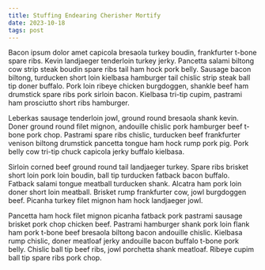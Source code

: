 ```yaml
---
title: Stuffing Endearing Cherisher Mortify
date: 2023-10-18
tags: post
---
```


Bacon ipsum dolor amet capicola bresaola turkey boudin, frankfurter t-bone spare ribs.  Kevin landjaeger tenderloin turkey jerky.  Pancetta salami biltong cow strip steak boudin spare ribs tail ham hock pork belly.  Sausage bacon biltong, turducken short loin kielbasa hamburger tail chislic strip steak ball tip doner buffalo.  Pork loin ribeye chicken burgdoggen, shankle beef ham drumstick spare ribs pork sirloin bacon.  Kielbasa tri-tip cupim, pastrami ham prosciutto short ribs hamburger.

Leberkas sausage tenderloin jowl, ground round bresaola shank kevin.  Doner ground round filet mignon, andouille chislic pork hamburger beef t-bone pork chop.  Pastrami spare ribs chislic, turducken beef frankfurter venison biltong drumstick pancetta tongue ham hock rump pork pig.  Pork belly cow tri-tip chuck capicola jerky buffalo kielbasa.

Sirloin corned beef ground round tail landjaeger turkey.  Spare ribs brisket short loin pork loin boudin, ball tip turducken fatback bacon buffalo.  Fatback salami tongue meatball turducken shank.  Alcatra ham pork loin doner short loin meatball.  Brisket rump frankfurter cow, jowl burgdoggen beef.  Picanha turkey filet mignon ham hock landjaeger jowl.

Pancetta ham hock filet mignon picanha fatback pork pastrami sausage brisket pork chop chicken beef.  Pastrami hamburger shank pork loin flank ham pork t-bone beef bresaola biltong bacon andouille chislic.  Kielbasa rump chislic, doner meatloaf jerky andouille bacon buffalo t-bone pork belly.  Chislic ball tip beef ribs, jowl porchetta shank meatloaf.  Ribeye cupim ball tip spare ribs pork chop.